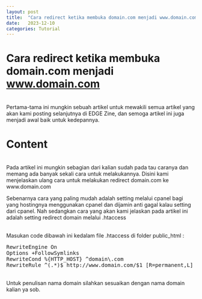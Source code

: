 ```yaml
---
layout: post
title:  "Cara redirect ketika membuka domain.com menjadi www.domain.com"
date:   2023-12-10
categories: Tutorial
---
```


# Cara redirect ketika membuka domain.com menjadi www.domain.com
<br />
Pertama-tama ini mungkin sebuah artikel untuk mewakili semua artikel
yang akan kami posting selanjutnya di EDGE Zine, dan semoga artikel ini
juga menjadi awal baik untuk kedepannya.
<br />

# Content
<br />
Pada artikel ini mungkin sebagian dari kalian sudah pada tau caranya
dan memang ada banyak sekali cara untuk melakukannya. Disini kami
menjelaskan ulang cara untuk melakukan redirect domain.com ke www.domain.com
<br />

Sebenarnya cara yang paling mudah adalah setting melalui cpanel bagi yang
hostingnya menggunakan cpanel dan dijamin anti gagal kalau setting dari cpanel.
Nah sedangkan cara yang akan kami jelaskan pada artikel ini adalah setting redirect
domain melalui .htaccess

<br />
Masukan code dibawah ini kedalam file .htaccess di folder public_html :

<pre>
RewriteEngine On
Options +FollowSymlinks
RewriteCond %{HTTP_HOST} ^domain\.com
RewriteRule ^(.*)$ http://www.domain.com/$1 [R=permanent,L]
</pre>
<br />
Untuk penulisan nama domain silahkan sesuaikan dengan nama domain kalian ya sob.
